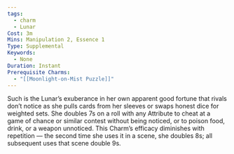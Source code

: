 ```yaml
---
tags:
  - charm
  - Lunar
Cost: 3m
Mins: Manipulation 2, Essence 1
Type: Supplemental
Keywords:
  - None
Duration: Instant
Prerequisite Charms:
  - "[[Moonlight-on-Mist Puzzle]]"
---
```

Such is the Lunar’s exuberance in her own apparent good fortune that rivals don’t notice as she pulls cards from her sleeves or swaps honest dice for weighted sets. She doubles 7s on a roll with any Attribute to cheat at a game of chance or similar contest without being noticed, or to poison food, drink, or a weapon unnoticed. This Charm’s efficacy diminishes with repetition — the second time she uses it in a scene, she doubles 8s; all subsequent uses that scene double 9s.